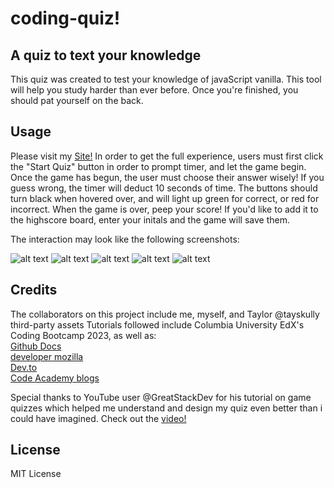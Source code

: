 # coding-quiz!
## A quiz to text your knowledge 

This quiz was created to test your knowledge of javaScript vanilla. 
This tool will help you study harder than ever before. 
Once you're finished, you should pat yourself on the back.

## Usage
Please visit my [Site!](https://tayskully.github.io/coding-quiz/)
In order to get the full experience, users must first click the "Start Quiz" button in order to prompt timer, and let the game begin. Once the game has begun, the user must choose their answer wisely! If you guess wrong, the timer will deduct 10 seconds of time. The buttons should turn black when hovered over, and will light up green for correct, or red for incorrect. 
When the game is over, peep your score! If you'd like to add it to the highscore board, enter your initals and the game will save them. 


The interaction may look like the following screenshots: 

![alt text](assets)
![alt text](assets)
![alt text](assets)
![alt text](assets/)
![alt text](assets/)
## Credits

The collaborators on this project include me, myself, and Taylor
@tayskully 
 third-party assets
 Tutorials followed include Columbia University EdX's Coding Bootcamp 2023, as well as:  
 [Github Docs](https://docs.github.com/en)  
 [developer mozilla](https://developer.mozilla.org/en-US/)  
 [Dev.to](https://dev.to/)  
 [Code Academy blogs](https://www.codecademy.com/resources/blog/)  


 Special thanks to YouTube user @GreatStackDev for his tutorial on game quizzes which helped me understand and design my quiz even better than i could have imagined.
 Check out the [video!](https://www.youtube.com/watch?v=PBcqGxrr9g8&ab_channel=GreatStack)


## License
MIT License
